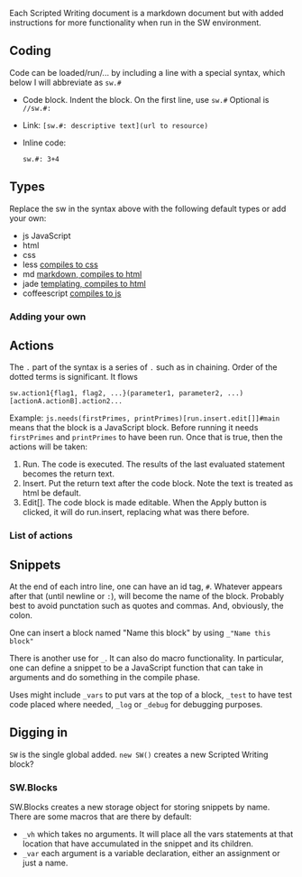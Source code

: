 Each Scripted Writing document is a markdown document but with added instructions for more functionality when run in the SW environment.

## Coding

Code can be loaded/run/... by including a line with a special syntax, which below I will abbreviate as `sw.#`

* Code block. Indent the block. On the first line, use `sw.#`
  Optional is `//sw.#:`
* Link:  `[sw.#: descriptive text](url to resource)`
* Inline code: 

    `sw.#: 3+4`

## Types

Replace the sw in the syntax above with the following default types or add your own: 
* js JavaScript
* html 
* css
* less [compiles to css](http://lesscss.org/)
* md [markdown, compiles to html](http://daringfireball.net/projects/markdown/)
* jade [templating, compiles to html](http://jade-lang.com/)
* coffeescript [compiles to js](http://coffeescript.org/)

### Adding your own

## Actions

The `.` part of the syntax is a series of `.` such as in chaining. Order of the dotted terms is significant. It flows 
  
    sw.action1{flag1, flag2, ...}(parameter1, parameter2, ...)[actionA.actionB].action2...

Example: `js.needs(firstPrimes, printPrimes)[run.insert.edit[]]#main` means that the block is a JavaScript block. Before running it needs `firstPrimes` and `printPrimes` to have been run. Once that is true, then the actions will be taken:

1. Run. The code is executed. The results of the last evaluated statement becomes the return text. 
2. Insert. Put the return text after the code block. Note the text is treated as html be default.
3. Edit[]. The code block is made editable. When the Apply button is clicked, it will do run.insert,  replacing what was there before.

### List of actions



## Snippets

At the end of each intro line, one can have an id tag, `#`. Whatever appears after that (until newline or `:`), will become the name of the block. Probably best to avoid punctation such as quotes and commas. And, obviously, the colon.

One can insert a block named "Name this block" by using `_"Name this block"`  

There is another use for `_`.  It can also do macro functionality. In particular, one can define a snippet to be a JavaScript function that can take in arguments and do something in the compile phase.

Uses might include `_vars` to put vars at the top of a block, `_test` to have test code placed where needed, `_log` or `_debug` for debugging purposes.


## Digging in

`SW` is the single global added. `new SW()` creates a new Scripted Writing block? 

### SW.Blocks

SW.Blocks creates a new storage object for storing snippets by name. There are some macros that are there by default: 

* `_vh` which takes no arguments. It will place all the vars statements at that location that have accumulated in the snippet and its children.
* `_var` each argument is a variable declaration, either an assignment or just a name. 


